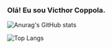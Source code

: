 ### Olá! Eu sou Victhor Coppola.

![Anurag's GitHub stats](https://github-readme-stats.vercel.app/api?username=Vicoppola)

![Top Langs](https://github-readme-stats.vercel.app/api/top-langs/?username=Vicoppola&layout=donut)

